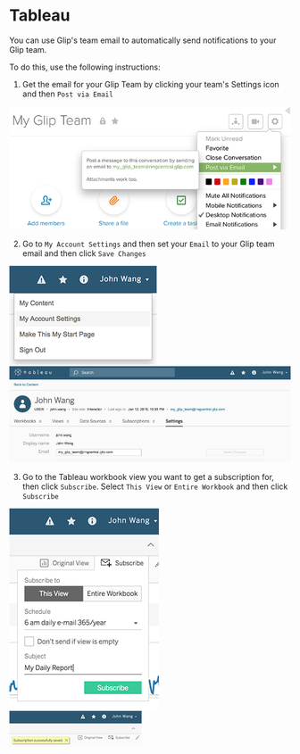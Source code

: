 # Tableau

You can use Glip's team email to automatically send notifications to your Glip team.

To do this, use the following instructions:

1) Get the email for your Glip Team by clicking your team's Settings icon and then `Post via Email`

![](images/tableau_01_glip_email_2.png)

2) Go to `My Account Settings` and then set your `Email` to your Glip team email and then click `Save Changes`

![](images/tableau_02_my_account_settings_2.png)
![](images/tableau_03_update_email_2.png)

3) Go to the Tableau workbook view you want to get a subscription for, then click `Subscribe`. Select `This View` or `Entire Workbook` and then click `Subscribe`

![](images/tableau_04_subscribe_2.png)
![](images/tableau_05_subscribed_2.png)
